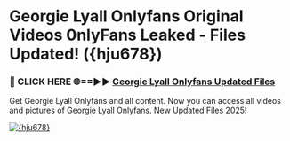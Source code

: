 # Georgie Lyall Onlyfans Original Videos 0nlyFans Leaked - Files Updated! ({hju678})

<h3>🔴 CLICK HERE 🌐==►► <a href="https://tinyurl.com/ms9xzufz" rel="nofollow">Georgie Lyall Onlyfans Updated Files</a></h3>

Get Georgie Lyall Onlyfans and all content. Now you can access all videos and pictures of Georgie Lyall Onlyfans. New Updated Files 2025!

[![{hju678}](https://i.imgur.com/PQ7UWWw.gif)](https://tinyurl.com/ms9xzufz)